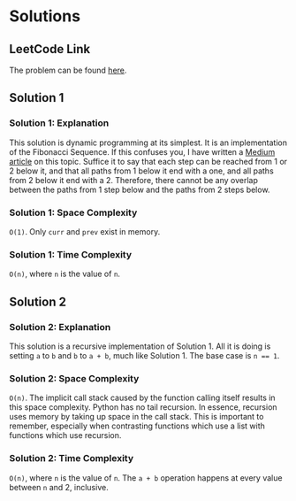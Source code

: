# Solutions

## LeetCode Link

The problem can be found [here](https://leetcode.com/problems/climbing-stairs/).

## Solution 1

### Solution 1: Explanation

This solution is dynamic programming at its simplest.
It is an implementation of the Fibonacci Sequence.
If this confuses you, I have written a [Medium article](https://medium.com/@edgar-loves-python/dimensionality-in-dynamic-programming-ad36af3b6a61)
on this topic. Suffice it to say that each step can
be reached from 1 or 2 below it, and that all paths
from 1 below it end with a one, and all paths from 2 below it
end with a 2. Therefore, there cannot be any overlap between
the paths from 1 step below and the paths from 2 steps below.

### Solution 1: Space Complexity

`O(1)`. Only `curr` and `prev` exist in memory.

### Solution 1: Time Complexity

`O(n)`, where `n` is the value of `n`.

## Solution 2

### Solution 2: Explanation

This solution is a recursive implementation of Solution 1.
All it is doing is setting `a` to `b` and `b` to `a + b`,
much like Solution 1. The base case is `n == 1`.

### Solution 2: Space Complexity

`O(n)`. The implicit call stack caused by the function calling itself
results in this space complexity. Python has no tail recursion.
In essence, recursion uses memory by taking up space in the call stack.
This is important to remember, especially when contrasting functions which
use a list with functions which use recursion.

### Solution 2: Time Complexity

`O(n)`, where `n` is the value of `n`. The `a + b` operation happens
at every value between `n` and 2, inclusive.

